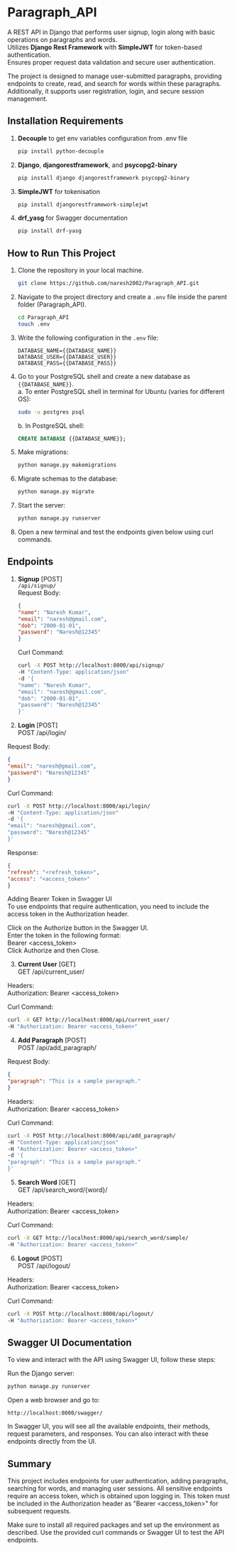 # Paragraph_API

A REST API in Django that performs user signup, login along with basic operations on paragraphs and words.  
Utilizes **Django Rest Framework** with **SimpleJWT** for token-based authentication.  
Ensures proper request data validation and secure user authentication.  

The project is designed to manage user-submitted paragraphs, providing endpoints to create, read, and search for words within these paragraphs. Additionally, it supports user registration, login, and secure session management.

## Installation Requirements

1. **Decouple** to get env variables configuration from .env file  
    ```bash
    pip install python-decouple
    ```
2. **Django**, **djangorestframework**, and **psycopg2-binary**  
    ```bash
    pip install django djangorestframework psycopg2-binary
    ```
3. **SimpleJWT** for tokenisation  
    ```bash
    pip install djangorestframework-simplejwt
    ```  
4. **drf_yasg** for Swagger documentation  
    ```bash
    pip install drf-yasg
    ```  

## How to Run This Project

1. Clone the repository in your local machine.  
    ```bash
    git clone https://github.com/naresh2002/Paragraph_API.git
    ```

2. Navigate to the project directory and create a `.env` file inside the parent folder (Paragraph_API).  
    ```bash
    cd Paragraph_API
    touch .env
    ```

3. Write the following configuration in the `.env` file:  
    ```plaintext
    DATABASE_NAME={{DATABASE_NAME}}
    DATABASE_USER={{DATABASE_USER}}
    DATABASE_PASS={{DATABASE_PASS}}
    ```

4. Go to your PostgreSQL shell and create a new database as `{{DATABASE_NAME}}`.  
    a. To enter PostgreSQL shell in terminal for Ubuntu (varies for different OS):  
    ```bash
    sudo -u postgres psql
    ```
    b. In PostgreSQL shell:  
    ```sql
    CREATE DATABASE {{DATABASE_NAME}};
    ```

5. Make migrations:  
    ```bash
    python manage.py makemigrations
    ```

6. Migrate schemas to the database:  
    ```bash
    python manage.py migrate
    ```

7. Start the server:  
    ```bash
    python manage.py runserver
    ```

8. Open a new terminal and test the endpoints given below using curl commands.

## Endpoints
1. **Signup** [POST]  
   ``` /api/signup/ ```  
   Request Body:  
   ```json
   {
   "name": "Naresh Kumar",
   "email": "naresh@gmail.com",
   "dob": "2000-01-01",
   "password": "Naresh@12345"
   }
   ```  

   Curl Command:  
   ```bash
   curl -X POST http://localhost:8000/api/signup/
   -H "Content-Type: application/json"
   -d '{
   "name": "Naresh Kumar",
   "email": "naresh@gmail.com",
   "dob": "2000-01-01",
   "password": "Naresh@12345"
   }'
   ```

2. **Login** [POST]  
POST /api/login/  

Request Body:  
```json
{
"email": "naresh@gmail.com",
"password": "Naresh@12345"
}
```  

Curl Command:  
```bash
curl -X POST http://localhost:8000/api/login/
-H "Content-Type: application/json"
-d '{
"email": "naresh@gmail.com",
"password": "Naresh@12345"
}'
```

Response:  
```json
{
"refresh": "<refresh_token>",
"access": "<access_token>"
}
```

Adding Bearer Token in Swagger UI  
To use endpoints that require authentication, you need to include the access token in the Authorization header.

Click on the Authorize button in the Swagger UI.  
Enter the token in the following format:  
Bearer <access_token>  
Click Authorize and then Close.  

3. **Current User** [GET]  
GET /api/current_user/  

Headers:  
Authorization: Bearer <access_token>  

Curl Command:  
```bash
curl -X GET http://localhost:8000/api/current_user/
-H "Authorization: Bearer <access_token>"
```

4. **Add Paragraph** [POST]  
POST /api/add_paragraph/  

Request Body:  
```json
{
"paragraph": "This is a sample paragraph."
}
```

Headers:  
Authorization: Bearer <access_token>  

Curl Command:  
```bash
curl -X POST http://localhost:8000/api/add_paragraph/
-H "Content-Type: application/json"
-H "Authorization: Bearer <access_token>"
-d '{
"paragraph": "This is a sample paragraph."
}'
```

5. **Search Word** [GET]  
GET /api/search_word/{word}/  

Headers:  
Authorization: Bearer <access_token>  

Curl Command:  
```bash
curl -X GET http://localhost:8000/api/search_word/sample/
-H "Authorization: Bearer <access_token>"
```

6. **Logout** [POST]  
POST /api/logout/  

Headers:  
Authorization: Bearer <access_token>  

Curl Command:  
```bash
curl -X POST http://localhost:8000/api/logout/
-H "Authorization: Bearer <access_token>"
```

## Swagger UI Documentation
To view and interact with the API using Swagger UI, follow these steps:

Run the Django server:
```bash
python manage.py runserver
```
Open a web browser and go to:
```http
http://localhost:8000/swagger/
```
In Swagger UI, you will see all the available endpoints, their methods, request parameters, and responses. You can also interact with these endpoints directly from the UI.

## Summary  

This project includes endpoints for user authentication, adding paragraphs, searching for words, and managing user sessions. All sensitive endpoints require an access token, which is obtained upon logging in. This token must be included in the Authorization header as "Bearer <access_token>" for subsequent requests.  

Make sure to install all required packages and set up the environment as described. Use the provided curl commands or Swagger UI to test the API endpoints.  
